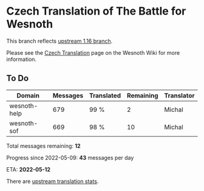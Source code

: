 # Czech Translation of The Battle for Wesnoth

This branch reflects [upstream 1.16 branch](https://github.com/wesnoth/wesnoth/tree/1.16).

Please see the [Czech Translation](https://wiki.wesnoth.org/CzechTranslation) page on the Wesnoth Wiki for more information.

## To Do

Domain | Messages | Translated | Remaining | Translator
------ | -------- | ---------- | --------- | ----------
wesnoth-help | 679 | 99 % | 2 | Michal
wesnoth-sof | 669 | 98 % | 10 | Michal

Total messages remaining: **12**

Progress since 2022-05-09: **43** messages per day

ETA: **2022-05-12**

There are [upstream translation stats](https://www.wesnoth.org/gettext/?view=langs&version=branch&lang=cs).
